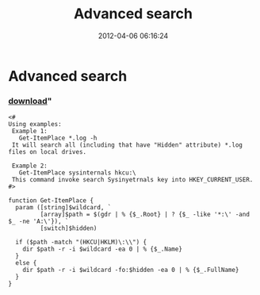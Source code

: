 ﻿---
pid:            3316
parent:         0
children:       
poster:         greg zakharov
title:          Advanced search
date:           2012-04-06 06:16:24
format:         posh
---

# Advanced search

### [download](3316.ps1)"



```posh
<#
Using examples:
 Example 1:
   Get-ItemPlace *.log -h
 It will search all (including that have "Hidden" attribute) *.log files on local drives.

 Example 2:
   Get-ItemPlace sysinternals hkcu:\
 This command invoke search Sysinyetrnals key into HKEY_CURRENT_USER.
#>

function Get-ItemPlace {
  param ([string]$wildcard, `
         [array]$path = $(gdr | % {$_.Root} | ? {$_ -like '*:\' -and $_ -ne 'A:\'}), `
         [switch]$hidden)

  if ($path -match "(HKCU|HKLM)\:\\") {
    dir $path -r -i $wildcard -ea 0 | % {$_.Name}
  }
  else {
    dir $path -r -i $wildcard -fo:$hidden -ea 0 | % {$_.FullName}
  }
}
```
